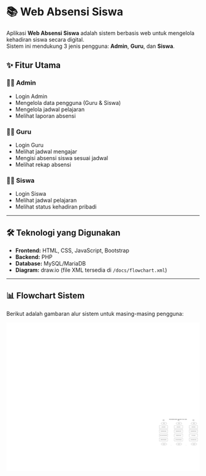 # 📚 Web Absensi Siswa

Aplikasi **Web Absensi Siswa** adalah sistem berbasis web untuk mengelola kehadiran siswa secara digital.  
Sistem ini mendukung 3 jenis pengguna: **Admin**, **Guru**, dan **Siswa**.

## ✨ Fitur Utama

### 👩‍💼 Admin
- Login Admin
- Mengelola data pengguna (Guru & Siswa)
- Mengelola jadwal pelajaran
- Melihat laporan absensi

### 👨‍🏫 Guru
- Login Guru
- Melihat jadwal mengajar
- Mengisi absensi siswa sesuai jadwal
- Melihat rekap absensi

### 👩‍🎓 Siswa
- Login Siswa
- Melihat jadwal pelajaran
- Melihat status kehadiran pribadi

---

## 🛠️ Teknologi yang Digunakan
- **Frontend:** HTML, CSS, JavaScript, Bootstrap
- **Backend:** PHP
- **Database:** MySQL/MariaDB
- **Diagram:** draw.io (file XML tersedia di `/docs/flowchart.xml`)

---

## 📊 Flowchart Sistem
Berikut adalah gambaran alur sistem untuk masing-masing pengguna:

![Flowchart Web Absensi Siswa](flowchart.svg)


